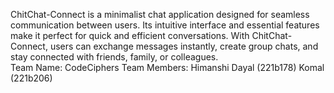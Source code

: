 ChitChat-Connect is a minimalist chat application designed for seamless communication between users.
Its intuitive interface and essential features make it perfect for quick and efficient conversations.
With ChitChat-Connect, users can exchange messages instantly, create group chats, and stay connected with friends, family, or colleagues.   
Team Name:  CodeCiphers
Team Members:
Himanshi Dayal (221b178)
Komal (221b206)
